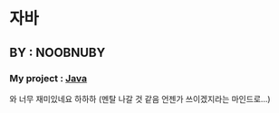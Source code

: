 # **자바** 
## **BY :** NOOBNUBY
### My project : [Java](https://github.com/NOOBNUBY/Java/)

와 너무 재미있네요 하하하 (멘탈 나갈 것 같음 언젠가 쓰이겠지라는 마인드로...)
